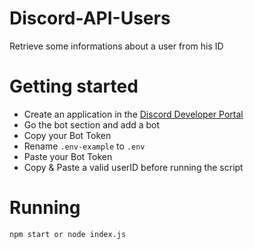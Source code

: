 # Discord-API-Users

Retrieve some informations about a user from his ID

# Getting started

- Create an application in the [Discord Developer Portal](https://discord.com/developers/applications)
- Go the bot section and add a bot
- Copy your Bot Token
- Rename `.env-example` to `.env`
- Paste your Bot Token
- Copy & Paste a valid userID before running the script

# Running

```
npm start or node index.js
```
